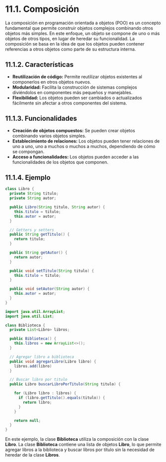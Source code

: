 # 11.1. Composición

La composición en programación orientada a objetos (POO) es un concepto fundamental que permite construir objetos complejos combinando otros objetos más simples. En este enfoque, un objeto se compone de uno o más objetos de otros tipos, en lugar de heredar su funcionalidad. La composición se basa en la idea de que los objetos pueden contener referencias a otros objetos como parte de su estructura interna.

## 11.1.2. Características

- **Reutilización de código:** Permite reutilizar objetos existentes al componerlos en otros objetos nuevos.
- **Modularidad:** Facilita la construcción de sistemas complejos diviéndolos en componentes más pequeños y manejables.
- **Flexibilidad:** Los objetos pueden ser cambiados o actualizados fácilmente sin afectar a otros componentes del sistema.

## 11.1.3. Funcionalidades

- **Creación de objetos compuestos:** Se pueden crear objetos combinando varios objetos simples.
- **Establecimiento de relaciones:** Los objetos pueden tener relaciones de uno a uno, uno a muchos o muchos a muchos, dependiendo de cómo se compongan.
- **Acceso a funcionalidades:** Los objetos pueden acceder a las funcionalidades de los objetos que componen.

## 11.1.4. Ejemplo

```java
class Libro {
  private String titulo;
  private String autor;

  public Libro(String titulo, String autor) {
    this.titulo = titulo;
    this.autor = autor;
  }

  // Getters y setters
  public String getTitulo() {
    return titulo;
  }

  public String getAutor() {
    return autor;
  }

  public void setTitulo(String titulo) {
    this.titulo = titulo;
  }

  public void setAutor(String autor) {
    this.autor = autor;
  }
}

import java.util.ArrayList;
import java.util.List;

class Biblioteca {
  private List<Libro> libros;

  public Biblioteca() {
    this.libros = new ArrayList<>();
  }

  // Agregar libro a biblioteca
  public void agregarLibro(Libro libro) {
    libros.add(libro)
  }

  // Buscar libro por titulo
  public Libro buscarLibroPorTitulo(String titulo) {

    for (Libro libro : libros) {
      if (libro.getTitulo().equals(titulo)) {
        return libro;
      }
    }

    return null;
  }
}
```

En este ejemplo, la clase **Biblioteca** utiliza la composición con la clase **Libro**. La clase **Biblioteca** contiene una lista de objetos **Libro**, lo que permite agregar libros a la biblioteca y buscar libros por título sin la necesidad de heredar de la clase **Libros**.
